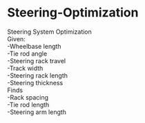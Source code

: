 # Steering-Optimization  
Steering System Optimization  
Given:  
  -Wheelbase length  
  -Tie rod angle  
  -Steering rack travel  
  -Track width  
  -Steering rack length  
  -Steering thickness  
Finds  
  -Rack spacing  
  -Tie rod length  
  -Steering arm length  

